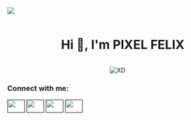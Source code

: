 
<!--horizontal divider(gradiant)-->
<img src="https://user-images.githubusercontent.com/73097560/115834477-dbab4500-a447-11eb-908a-139a6edaec5c.gif">

<!--h1 without bottom border-->
<div id="user-content-toc">
  <ul align="center">
    <summary><h1 style="display: inline-block">Hi 👋, I'm PIXEL FELIX</h1></summary>
  </ul>
</div>


<!--- snake -->
<div align="center">
  <img  src="https://i.ibb.co/B4PHrDw/Sin-t-tulo-1.jpg"
       alt="XD" /></a>
</div>
<!-- CONTACTO -->
<h3 align="left">Connect with me:</h3>
<p align="left">
<a href="" target="blank"><img align="center" src="" alt="" height="30" width="40" /></a>
<a href="" target="blank"><img align="center" src="" alt="" height="30" width="40" /></a>
<a href="" target="blank"><img align="center" src="" alt="" height="30" width="40" /></a>
<a href="" target="blank"><img align="center" src="" alt="" height="30" width="40" /></a>
</p>
